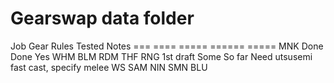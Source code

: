 Gearswap data folder
====================

Job		Gear		Rules		Tested		Notes
===		====		=====		======		=====
MNK		Done		Done		 Yes
WHM
BLM
RDM
THF
RNG		1st draft	Some		 So far		Need utsusemi fast cast, specify melee WS
SAM
NIN
SMN
BLU
